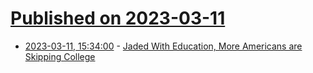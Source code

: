 # [Published on 2023-03-11](index.md)

* [2023-03-11, 15:34:00](https://news.slashdot.org/story/23/03/11/0153206/jaded-with-education-more-americans-are-skipping-college?utm_source=rss1.0mainlinkanon&utm_medium=feed) - [Jaded With Education, More Americans are Skipping College](https://news.slashdot.org/story/23/03/11/0153206/jaded-with-education-more-americans-are-skipping-college?utm_source=rss1.0mainlinkanon&utm_medium=feed)
